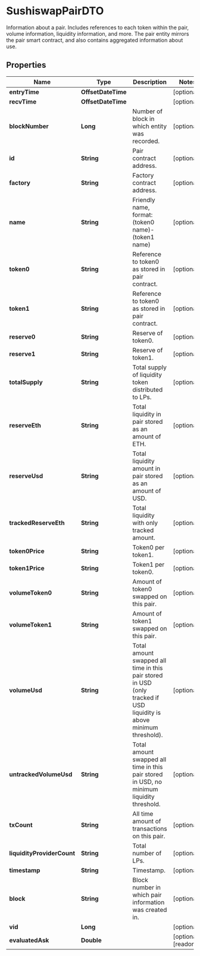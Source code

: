 

# SushiswapPairDTO

Information about a pair. Includes references to each token within the pair, volume information, liquidity information, and more. The pair entity mirrors the pair smart contract, and also contains aggregated information about use.

## Properties

| Name | Type | Description | Notes |
|------------ | ------------- | ------------- | -------------|
|**entryTime** | **OffsetDateTime** |  |  [optional] |
|**recvTime** | **OffsetDateTime** |  |  [optional] |
|**blockNumber** | **Long** | Number of block in which entity was recorded. |  [optional] |
|**id** | **String** | Pair contract address. |  [optional] |
|**factory** | **String** | Factory contract address. |  [optional] |
|**name** | **String** | Friendly name, format: (token0 name)-(token1 name) |  [optional] |
|**token0** | **String** | Reference to token0 as stored in pair contract. |  [optional] |
|**token1** | **String** | Reference to token0 as stored in pair contract. |  [optional] |
|**reserve0** | **String** | Reserve of token0. |  [optional] |
|**reserve1** | **String** | Reserve of token1. |  [optional] |
|**totalSupply** | **String** | Total supply of liquidity token distributed to LPs. |  [optional] |
|**reserveEth** | **String** | Total liquidity in pair stored as an amount of ETH. |  [optional] |
|**reserveUsd** | **String** | Total liquidity amount in pair stored as an amount of USD. |  [optional] |
|**trackedReserveEth** | **String** | Total liquidity with only tracked amount. |  [optional] |
|**token0Price** | **String** | Token0 per token1. |  [optional] |
|**token1Price** | **String** | Token1 per token0. |  [optional] |
|**volumeToken0** | **String** | Amount of token0 swapped on this pair. |  [optional] |
|**volumeToken1** | **String** | Amount of token1 swapped on this pair. |  [optional] |
|**volumeUsd** | **String** | Total amount swapped all time in this pair stored in USD (only tracked if USD liquidity is above minimum threshold). |  [optional] |
|**untrackedVolumeUsd** | **String** | Total amount swapped all time in this pair stored in USD, no minimum liquidity threshold. |  [optional] |
|**txCount** | **String** | All time amount of transactions on this pair. |  [optional] |
|**liquidityProviderCount** | **String** | Total number of LPs. |  [optional] |
|**timestamp** | **String** | Timestamp. |  [optional] |
|**block** | **String** | Block number in which pair information was created in. |  [optional] |
|**vid** | **Long** |  |  [optional] |
|**evaluatedAsk** | **Double** |  |  [optional] [readonly] |



